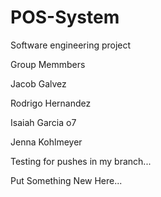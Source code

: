 # POS-System
Software engineering project 

Group Memmbers 

Jacob Galvez

Rodrigo Hernandez

Isaiah Garcia o7

Jenna Kohlmeyer

Testing for pushes in my branch...

Put Something New Here...
